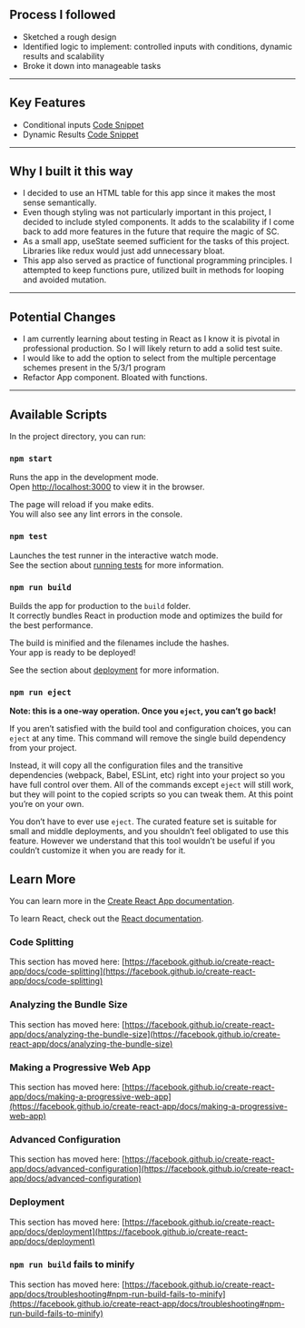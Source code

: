 ## Process I followed

- Sketched a rough design
- Identified logic to implement: controlled inputs with conditions, dynamic results and scalability
- Broke it down into manageable tasks

---

## Key Features

- Conditional inputs [Code Snippet](https://github.com/mattduff707/5-3-1/blob/e6919950dc84ec5630ae6886bfb13955bb5fa119/src/App.js#L11-L64)
- Dynamic Results [Code Snippet](https://github.com/mattduff707/5-3-1/blob/e6919950dc84ec5630ae6886bfb13955bb5fa119/src/components/LiftTable.js#L6-L60)

---

## Why I built it this way

- I decided to use an HTML table for this app since it makes the most sense semantically.
- Even though styling was not particularly important in this project, I decided to include styled components. It adds to the scalability if I come back to add more features in the future that require the magic of SC.
- As a small app, useState seemed sufficient for the tasks of this project. Libraries like redux would just add unnecessary bloat.
- This app also served as practice of functional programming principles. I attempted to keep functions pure, utilized built in methods for looping and avoided mutation.

---

## Potential Changes

- I am currently learning about testing in React as I know it is pivotal in professional production. So I will likely return to add a solid test suite.
- I would like to add the option to select from the multiple percentage schemes present in the 5/3/1 program
- Refactor App component. Bloated with functions.

---

## Available Scripts

In the project directory, you can run:

### `npm start`

Runs the app in the development mode.\
Open [http://localhost:3000](http://localhost:3000) to view it in the browser.

The page will reload if you make edits.\
You will also see any lint errors in the console.

### `npm test`

Launches the test runner in the interactive watch mode.\
See the section about [running tests](https://facebook.github.io/create-react-app/docs/running-tests) for more information.

### `npm run build`

Builds the app for production to the `build` folder.\
It correctly bundles React in production mode and optimizes the build for the best performance.

The build is minified and the filenames include the hashes.\
Your app is ready to be deployed!

See the section about [deployment](https://facebook.github.io/create-react-app/docs/deployment) for more information.

### `npm run eject`

**Note: this is a one-way operation. Once you `eject`, you can’t go back!**

If you aren’t satisfied with the build tool and configuration choices, you can `eject` at any time. This command will remove the single build dependency from your project.

Instead, it will copy all the configuration files and the transitive dependencies (webpack, Babel, ESLint, etc) right into your project so you have full control over them. All of the commands except `eject` will still work, but they will point to the copied scripts so you can tweak them. At this point you’re on your own.

You don’t have to ever use `eject`. The curated feature set is suitable for small and middle deployments, and you shouldn’t feel obligated to use this feature. However we understand that this tool wouldn’t be useful if you couldn’t customize it when you are ready for it.

## Learn More

You can learn more in the [Create React App documentation](https://facebook.github.io/create-react-app/docs/getting-started).

To learn React, check out the [React documentation](https://reactjs.org/).

### Code Splitting

This section has moved here: [https://facebook.github.io/create-react-app/docs/code-splitting](https://facebook.github.io/create-react-app/docs/code-splitting)

### Analyzing the Bundle Size

This section has moved here: [https://facebook.github.io/create-react-app/docs/analyzing-the-bundle-size](https://facebook.github.io/create-react-app/docs/analyzing-the-bundle-size)

### Making a Progressive Web App

This section has moved here: [https://facebook.github.io/create-react-app/docs/making-a-progressive-web-app](https://facebook.github.io/create-react-app/docs/making-a-progressive-web-app)

### Advanced Configuration

This section has moved here: [https://facebook.github.io/create-react-app/docs/advanced-configuration](https://facebook.github.io/create-react-app/docs/advanced-configuration)

### Deployment

This section has moved here: [https://facebook.github.io/create-react-app/docs/deployment](https://facebook.github.io/create-react-app/docs/deployment)

### `npm run build` fails to minify

This section has moved here: [https://facebook.github.io/create-react-app/docs/troubleshooting#npm-run-build-fails-to-minify](https://facebook.github.io/create-react-app/docs/troubleshooting#npm-run-build-fails-to-minify)
